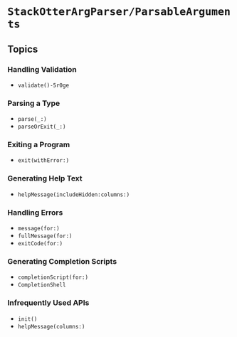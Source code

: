 # ``StackOtterArgParser/ParsableArguments``

## Topics

### Handling Validation

- ``validate()-5r0ge``

### Parsing a Type

- ``parse(_:)``
- ``parseOrExit(_:)``

### Exiting a Program

- ``exit(withError:)``

### Generating Help Text

- ``helpMessage(includeHidden:columns:)``

### Handling Errors

- ``message(for:)``
- ``fullMessage(for:)``
- ``exitCode(for:)``

### Generating Completion Scripts

- ``completionScript(for:)``
- ``CompletionShell``

### Infrequently Used APIs

- ``init()``
- ``helpMessage(columns:)``
